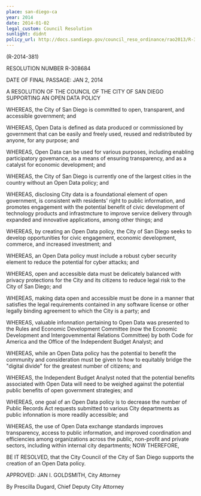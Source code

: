 ```yaml
---
place: san-diego-ca
year: 2014
date: 2014-01-02
legal_custom: Council Resolution
sunlight: didnt
policy_url: http://docs.sandiego.gov/council_reso_ordinance/rao2013/R-308684.pdf
---
```


(R-2014-381)

RESOLUTION NUMBER R-308684

DATE OF FINAL PASSAGE: JAN 2, 2014

A RESOLUTION OF THE COUNCIL OF THE CITY OF SAN DIEGO SUPPORTING AN OPEN DATA POLICY

WHEREAS, the City of San Diego is committed to open, transparent, and accessible
government; and

WHEREAS, Open Data is defined as data produced or commissioned by government that
can be easily and freely used, reused and redistributed by anyone, for any purpose; and

WHEREAS, Open Data can be used for various purposes, including enabling
participatory govemance, as a means of ensuring transparency, and as a catalyst for economic
development; and

WHEREAS, the City of San Diego is currently one of the largest cities in the country
without an Open Data policy; and

WHEREAS, disclosing City data is a foundational element of open government, is
consistent with residents' right to public information, and promotes engagement with the
potential benefit of civic development of technology products and infrastmcture to improve
service delivery through expanded and innovative applications, among other things; and

WHEREAS, by creating an Open Data policy, the City of San Diego seeks to develop
opportunities for civic engagement, economic development, commerce, and increased
investment; and

WHEREAS, an Open Data policy must include a robust cyber security element to reduce
the potential for cyber attacks; and

WHEREAS, open and accessible data must be delicately balanced with privacy
protections for the City and its citizens to reduce legal risk to the City of San Diego; and

WHEREAS, making data open and accessible must be done in a manner that satisfies the
legal requirements contained in any software license or other legally binding agreement to which
the City is a party; and

WHEREAS, valuable infonnation pertaining to Open Data was presented to the Rules
and Economic Development Committee (now the Economic Development and
Intergovemmental Relations Committee) by both Code for America and the Office of the
Independent Budget Analyst; and

WHEREAS, while an Open Data policy has the potential to benefit the community and
consideration must be given to how to equitably bridge the "digital divide" for the greatest
number of citizens; and

WHEREAS, the Independent Budget Analyst noted that the potential benefits associated
with Open Data will need to be weighed against the potential public benefits of open government
strategies; and

WHEREAS, one goal of an Open Data policy is to decrease the number of Public
Records Act requests submitted to various City departments as public infonnation is more
readily accessible; and

WHEREAS, the use of Open Data exchange standards improves transparency, access to
public information, and improved coordination and efficiencies among organizations across the
public, non-profit and private sectors, including within internal city departments; NOW THEREFORE,

BE IT RESOLVED, that the City Council of the City of San Diego supports the creation
of an Open Data policy.

APPROVED: JAN I. GOLDSMITH, City Attorney

By Prescilla Dugard, Chief Deputy City Attorney
